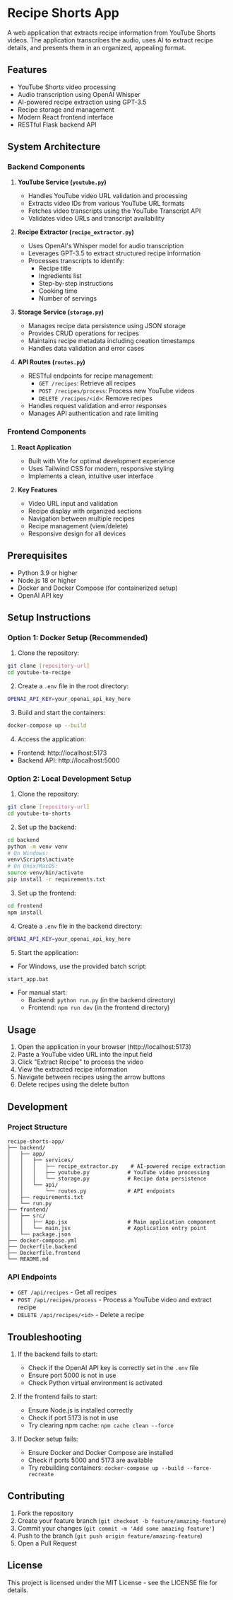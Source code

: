 # Recipe Shorts App

A web application that extracts recipe information from YouTube Shorts videos. The application transcribes the audio, uses AI to extract recipe details, and presents them in an organized, appealing format.

## Features

- YouTube Shorts video processing
- Audio transcription using OpenAI Whisper
- AI-powered recipe extraction using GPT-3.5
- Recipe storage and management
- Modern React frontend interface
- RESTful Flask backend API

## System Architecture

### Backend Components

1. **YouTube Service (`youtube.py`)**
   - Handles YouTube video URL validation and processing
   - Extracts video IDs from various YouTube URL formats
   - Fetches video transcripts using the YouTube Transcript API
   - Validates video URLs and transcript availability

2. **Recipe Extractor (`recipe_extractor.py`)**
   - Uses OpenAI's Whisper model for audio transcription
   - Leverages GPT-3.5 to extract structured recipe information
   - Processes transcripts to identify:
     - Recipe title
     - Ingredients list
     - Step-by-step instructions
     - Cooking time
     - Number of servings

3. **Storage Service (`storage.py`)**
   - Manages recipe data persistence using JSON storage
   - Provides CRUD operations for recipes
   - Maintains recipe metadata including creation timestamps
   - Handles data validation and error cases

4. **API Routes (`routes.py`)**
   - RESTful endpoints for recipe management:
     - `GET /recipes`: Retrieve all recipes
     - `POST /recipes/process`: Process new YouTube videos
     - `DELETE /recipes/<id>`: Remove recipes
   - Handles request validation and error responses
   - Manages API authentication and rate limiting

### Frontend Components

1. **React Application**
   - Built with Vite for optimal development experience
   - Uses Tailwind CSS for modern, responsive styling
   - Implements a clean, intuitive user interface

2. **Key Features**
   - Video URL input and validation
   - Recipe display with organized sections
   - Navigation between multiple recipes
   - Recipe management (view/delete)
   - Responsive design for all devices

## Prerequisites

- Python 3.9 or higher
- Node.js 18 or higher
- Docker and Docker Compose (for containerized setup)
- OpenAI API key

## Setup Instructions

### Option 1: Docker Setup (Recommended)

1. Clone the repository:
```bash
git clone [repository-url]
cd youtube-to-recipe
```

2. Create a `.env` file in the root directory:
```bash
OPENAI_API_KEY=your_openai_api_key_here
```

3. Build and start the containers:
```bash
docker-compose up --build
```

4. Access the application:
- Frontend: http://localhost:5173
- Backend API: http://localhost:5000

### Option 2: Local Development Setup

1. Clone the repository:
```bash
git clone [repository-url]
cd youtube-to-shorts
```

2. Set up the backend:
```bash
cd backend
python -m venv venv
# On Windows:
venv\Scripts\activate
# On Unix/MacOS:
source venv/bin/activate
pip install -r requirements.txt
```

3. Set up the frontend:
```bash
cd frontend
npm install
```

4. Create a `.env` file in the backend directory:
```bash
OPENAI_API_KEY=your_openai_api_key_here
```

5. Start the application:
- For Windows, use the provided batch script:
```bash
start_app.bat
```
- For manual start:
  - Backend: `python run.py` (in the backend directory)
  - Frontend: `npm run dev` (in the frontend directory)

## Usage

1. Open the application in your browser (http://localhost:5173)
2. Paste a YouTube video URL into the input field
3. Click "Extract Recipe" to process the video
4. View the extracted recipe information
5. Navigate between recipes using the arrow buttons
6. Delete recipes using the delete button

## Development

### Project Structure
```
recipe-shorts-app/
├── backend/
│   ├── app/
│   │   ├── services/
│   │   │   ├── recipe_extractor.py    # AI-powered recipe extraction
│   │   │   ├── youtube.py            # YouTube video processing
│   │   │   └── storage.py            # Recipe data persistence
│   │   └── api/
│   │       └── routes.py             # API endpoints
│   ├── requirements.txt
│   └── run.py
├── frontend/
│   ├── src/
│   │   ├── App.jsx                   # Main application component
│   │   └── main.jsx                  # Application entry point
│   └── package.json
├── docker-compose.yml
├── Dockerfile.backend
├── Dockerfile.frontend
└── README.md
```

### API Endpoints

- `GET /api/recipes` - Get all recipes
- `POST /api/recipes/process` - Process a YouTube video and extract recipe
- `DELETE /api/recipes/<id>` - Delete a recipe

## Troubleshooting

1. If the backend fails to start:
   - Check if the OpenAI API key is correctly set in the `.env` file
   - Ensure port 5000 is not in use
   - Check Python virtual environment is activated

2. If the frontend fails to start:
   - Ensure Node.js is installed correctly
   - Check if port 5173 is not in use
   - Try clearing npm cache: `npm cache clean --force`

3. If Docker setup fails:
   - Ensure Docker and Docker Compose are installed
   - Check if ports 5000 and 5173 are available
   - Try rebuilding containers: `docker-compose up --build --force-recreate`

## Contributing

1. Fork the repository
2. Create your feature branch (`git checkout -b feature/amazing-feature`)
3. Commit your changes (`git commit -m 'Add some amazing feature'`)
4. Push to the branch (`git push origin feature/amazing-feature`)
5. Open a Pull Request

## License

This project is licensed under the MIT License - see the LICENSE file for details. 
